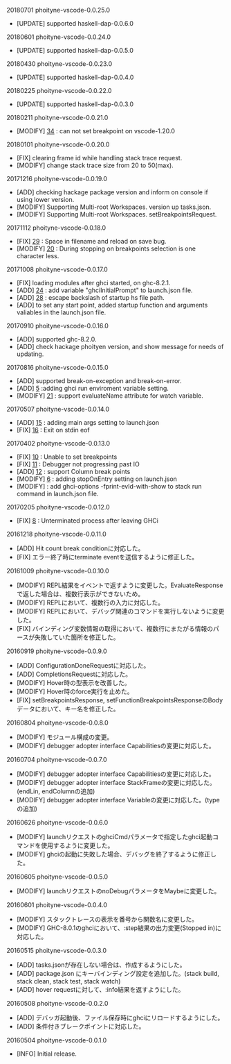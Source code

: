 
20180701 phoityne-vscode-0.0.25.0
  * [UPDATE] supported haskell-dap-0.0.6.0


20180601 phoityne-vscode-0.0.24.0
  * [UPDATE] supported haskell-dap-0.0.5.0


20180430 phoityne-vscode-0.0.23.0
  * [UPDATE] supported haskell-dap-0.0.4.0


20180225 phoityne-vscode-0.0.22.0
  * [UPDATE] supported haskell-dap-0.0.3.0


20180211 phoityne-vscode-0.0.21.0
  * [MODIFY] [34](https://github.com/phoityne/phoityne-vscode/issues/34) : can not set breakpoint on vscode-1.20.0


20180101 phoityne-vscode-0.0.20.0
  * [FIX] clearing frame id while handling stack trace request.
  * [MODIFY] change stack trace size from 20 to 50(max).


20171216 phoityne-vscode-0.0.19.0
  * [ADD] checking hackage package version and inform on console if using lower version.
  * [MODIFY] Supporting Multi-root Workspaces. version up tasks.json.
  * [MODIFY] Supporting Multi-root Workspaces. setBreakpointsRequest. 


20171112 phoityne-vscode-0.0.18.0
  * [FIX] [29](https://github.com/phoityne/phoityne-vscode/issues/29) : Space in filename and reload on save bug.
  * [MODIFY] [20](https://github.com/phoityne/phoityne-vscode/issues/20) : During stopping on breakpoints selection is one character less.


20171008 phoityne-vscode-0.0.17.0
  * [FIX] loading modules after ghci started, on ghc-8.2.1.
  * [ADD] [24](https://github.com/phoityne/phoityne-vscode/issues/24) : add variable "ghciInitialPrompt" to launch.json file.
  * [ADD] [28](https://github.com/phoityne/phoityne-vscode/issues/28) : escape backslash of startup hs file path.
  * [ADD] to set any start point, added startup function and arguments valiables in the launch.json file.


20170910 phoityne-vscode-0.0.16.0
  * [ADD] supported ghc-8.2.0.
  * [ADD] check hackage phoityen version, and show message for needs of updating.


20170816 phoityne-vscode-0.0.15.0
  * [ADD] supported break-on-exception and break-on-error.
  * [ADD] [5](https://github.com/phoityne/phoityne-vscode/issues/5) :adding ghci run enviroment variable setting. 
  * [MODIFY] [21](https://github.com/phoityne/phoityne-vscode/issues/21) : support evaluateName attribute for watch variable.


20170507 phoityne-vscode-0.0.14.0
  * [ADD] [15](https://github.com/phoityne/phoityne-vscode/issues/15) : adding main args setting to launch.json
  * [FIX] [16](https://github.com/phoityne/phoityne-vscode/issues/16) : Exit on stdin eof


20170402 phoityne-vscode-0.0.13.0
  * [FIX] [10](https://github.com/phoityne/phoityne-vscode/issues/10) : Unable to set breakpoints
  * [FIX] [11](https://github.com/phoityne/phoityne-vscode/issues/11) : Debugger not progressing past IO
  * [ADD] [12](https://github.com/phoityne/phoityne-vscode/issues/12) : support Column break points
  * [MODIFY] [6](https://github.com/phoityne/phoityne-vscode/issues/6) : adding stopOnEntry setting on launch.json 
  * [MODIFY] : add ghci-options -fprint-evld-with-show to stack run command in launch.json file.


20170205 phoityne-vscode-0.0.12.0
  * [FIX] [8](https://github.com/phoityne/phoityne-vscode/issues/8) : Unterminated process after leaving GHCi 


20161218 phoityne-vscode-0.0.11.0
  * [ADD] Hit count break conditionに対応した。
  * [FIX] エラー終了時にterminate eventを送信するように修正した。 


20161009 phoityne-vscode-0.0.10.0
  * [MODIFY] REPL結果をイベントで返すように変更した。EvaluateResponseで返した場合は、複数行表示ができないため。 
  * [MODIFY] REPLにおいて、複数行の入力に対応した。 
  * [MODIFY] REPLにおいて、デバッグ関連のコマンドを実行しないように変更した。 
  * [FIX] バインディング変数情報の取得において、複数行にまたがる情報のパースが失敗していた箇所を修正した。 


20160919 phoityne-vscode-0.0.9.0
  * [ADD] ConfigurationDoneRequestに対応した。
  * [ADD] CompletionsRequestに対応した。
  * [MODIFY] Hover時の型表示を改善した。
  * [MODIFY] Hover時のforce実行を止めた。
  * [FIX] setBreakpointsResponse, setFunctionBreakpointsResponseのBodyデータにおいて、キー名を修正した。


20160804 phoityne-vscode-0.0.8.0
  * [MODIFY] モジュール構成の変更。
  * [MODIFY] debugger adopter interface Capabilitiesの変更に対応した。


20160704 phoityne-vscode-0.0.7.0
  * [MODIFY] debugger adopter interface Capabilitiesの変更に対応した。
  * [MODIFY] debugger adopter interface StackFrameの変更に対応した。(endLin, endColumnの追加)
  * [MODIFY] debugger adopter interface Variableの変更に対応した。(typeの追加)
  

20160626 phoityne-vscode-0.0.6.0

  * [MODIFY] launchリクエストのghciCmdパラメータで指定したghci起動コマンドを使用するように変更した。
  * [MODIFY] ghciの起動に失敗した場合、デバッグを終了するように修正した。


20160605 phoityne-vscode-0.0.5.0

  * [MODIFY] launchリクエストのnoDebugパラメータをMaybeに変更した。


20160601 phoityne-vscode-0.0.4.0

  * [MODIFY] スタックトレースの表示を番号から関数名に変更した。
  * [MODIFY] GHC-8.0.1のghciにおいて、:step結果の出力変更(Stopped in)に対応した。


20160515 phoityne-vscode-0.0.3.0

  * [ADD] tasks.jsonが存在しない場合は、作成するようにした。
  * [ADD] package.json にキーバインディング設定を追加した。(stack build, stack clean, stack test, stack watch)
  * [ADD] hover requestに対して、:info結果を返すようにした。


20160508 phoityne-vscode-0.0.2.0

  * [ADD] デバッガ起動後、ファイル保存時にghciにリロードするようにした。
  * [ADD] 条件付きブレークポイントに対応した。


20160504 phoityne-vscode-0.0.1.0

  * [INFO] Initial release.



